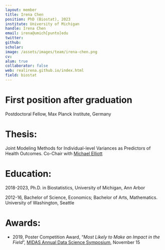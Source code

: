 ```yaml
---
layout: member
title: Irena Chen
position: PhD (Biostat), 2023
institute: University of Michigan
handle: Irena Chen
email: irena@umich[punto]edu
twitter: 
github: 
scholar: 
image: /assets/images/team/irena-chen.png
cv: 
alum: true
collaborator: false                               
web: realirena.github.io/index.html
field: biostat
---
```



# First position after graduation

Postdoctoral Fellow, Max Planck Institute, Germany

# Thesis:

Joint Modeling Methods for Individual-level Variances as Predictors of Health Outcomes. Co-Chair with [Michael Elliott](https://sph.umich.edu/faculty-profiles/elliott-michael.html)

# Education:

2018-2023, Ph.D. in Biostatistics, University of Michigan, Ann Arbor

2012-16, Bachelor of Science, Economics; Bachelor of Arts, Mathematics. University of Washington, Seattle


# Awards:

* 2019, Poster Competition Award, “_Most Likely to Make an Impact in the Field_”, [MIDAS Annual Data Science Symposium](https://midas.umich.edu/2019-symposium/), November 15